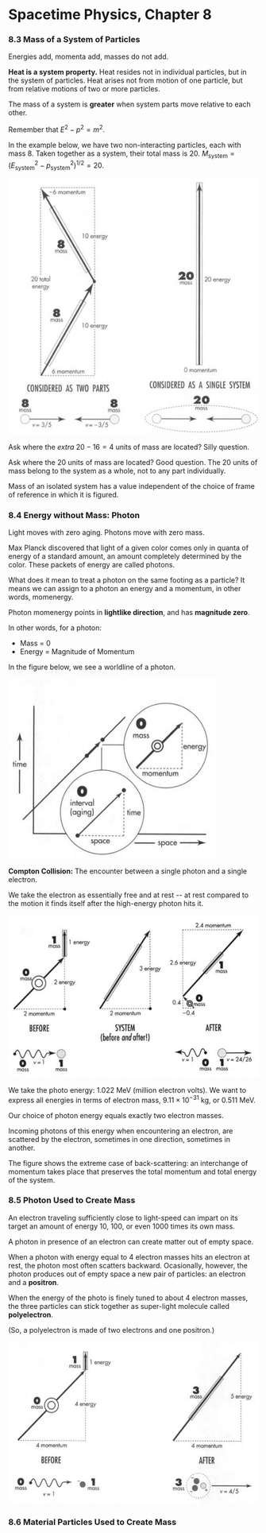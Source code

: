 # Spacetime Physics, Chapter 8

### 8.3 Mass of a System of Particles

Energies add, momenta add, masses do not add.

**Heat is a system property.** Heat resides not in individual particles, but in the
system of particles. Heat arises not from motion of one particle, but from relative
motions of two or more particles.

The mass of a system is **greater** when system parts move relative to each other.

Remember that $E^2 - p^2 = m^2$.

In the example below, we have two non-interacting particles, each with mass 8. Taken
together as a system, their total mass is 20.
$M_\text{system} = (E_\text{system}^2 - p_\text{system}^2)^{1/2} = 20$.

 ![](fig8.3.jpg)

Ask where the _extra_ $20 - 16 = 4$ units of mass are located? Silly question.

Ask where the $20$ units of mass are located? Good question. The 20 units of mass
belong to the system as a whole, not to any part individually.

Mass of an isolated system has a value independent of the choice of frame of reference
in which it is figured.

### 8.4 Energy without Mass: Photon

Light moves with zero aging. Photons move with zero mass.

Max Planck discovered that light of a given color comes only in quanta of energy of
a standard amount, an amount completely determined by the color. These packets of
energy are called photons.

What does it mean to treat a photon on the same footing as a particle? It means we
can assign to a photon an energy and a momentum, in other words, momenergy.

Photon momenergy points in **lightlike direction**, and has **magnitude zero**.

In other words, for a photon:

- Mass = 0
- Energy = Magnitude of Momentum

In the figure below, we see a worldline of a photon.

 ![](fig8.5.jpg)

**Compton Collision:** The encounter between a single photon and a single electron.

We take the electron as essentially free and at rest -- at rest compared to the motion
it finds itself after the high-energy photon hits it.

 ![](fig8.6.jpg)

We take the photo energy: 1.022 MeV (million electron volts). We want to express all
energies in terms of electron mass, $9.11 \times 10^{-31}$ kg, or $0.511$ MeV.

Our choice of photon energy equals exactly two electron masses.

Incoming photons of this energy when encountering an electron, are scattered by the
electron, sometimes in one direction, sometimes in another.

The figure shows the extreme case of back-scattering: an interchange of momentum takes
place that preserves the total momentum and total energy of the system.

### 8.5 Photon Used to Create Mass

An electron traveling sufficiently close to light-speed can impart on its target an
amount of energy 10, 100, or even 1000 times its own mass.

A photon in presence of an electron can create matter out of empty space.

When a photon with energy equal to 4 electron masses hits an electron at rest, the
photon most often scatters backward. Ocasionally, however, the photon produces out
of empty space a new pair of particles: an electron and a **positron**.

 When the energy of the photo is finely tuned to about 4 electron masses, the
 three particles can stick together as super-light molecule called **polyelectron**.

 (So, a polyelectron is made of two electrons and one positron.)

  ![](fig8.8.jpg)

### 8.6 Material Particles Used to Create Mass

